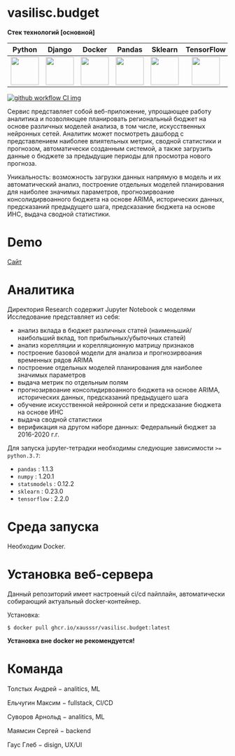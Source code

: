 
# vasilisc.budget

**Стек технологий [основной]**

Python         |  Django   | Docker  | Pandas   | Sklearn   | TensorFlow | NymPy |
:------------------------:|:------------------------:|:----------------------:|:----------------------:|:----------------------:|:----------------------:|:----------------------:|
<img src=https://e.sfu-kras.ru/pluginfile.php/1794713/course/overviewfiles/%D0%9B%D0%BE%D0%B3%D0%BE%D1%82%D0%B8%D0%BF.jpg width="64" height="64" />|<img src=https://to-moore.com/images/django.png width="64" height="64" />|<img src=https://www.kubeclusters.com/img/index/docker-logo.png width="64" height="64" />|<img src=https://jehyunlee.github.io/thumbnails/Python-DS/1-pandas1.png width=64 height=64/>|<img src=https://pythondatalab.files.wordpress.com/2015/04/skl-logo.jpg width=64 height=64/>|<img src=https://upload.wikimedia.org/wikipedia/commons/thumb/1/11/TensorFlowLogo.svg/1200px-TensorFlowLogo.svg.png width="64" height="64" />|<img src=https://user-images.githubusercontent.com/82882128/132093816-429d9b14-941f-4c52-adfa-4bc9ac426a03.png width="64" height="64" />|


[![github workflow CI img]][github workflow CI]

[github workflow CI img]: https://github.com/vasilisc-team/vasilisc.big-brother/actions/workflows/build-ci.yaml/badge.svg
[github workflow CI]: https://github.com/vasilisc-team/vasilisc.big-brother/actions/workflows/build-ci.yaml

Сервис представляет собой веб-приложение, упрощающее работу аналитика и позволяющее планировать региональный бюджет на основе различных моделей анализа, в том числе, искусственных нейронных сетей. Аналитик может посмотреть дашборд с представлением наиболее влиятельных метрик, сводной статистики и прогнозом, автоматически созданным системой, а также загрузить данные о бюджете за предыдущие периоды для просмотра нового прогноза.


Уникальность: возможность загрузки данных напрямую в модель и их автоматический анализ, построение отдельных моделей планирования для наиболее значимых параметров, прогнозирвоание консолидирвоанного бюджета на основе ARIMA, исторических данных, предсказаний предыдущего шага, предсказание бюджета на основе ИНС, выдача сводной статистики.

# Demo
[Сайт](https://vasilisc.ru:59443/)

# Аналитика

Директория Research содержит Jupyter Notebook с моделями
Исследование представляет из себя:

- анализ вклада в бюджет различных статей (наименьший/наибольший вклад, топ прибыльных/убыточных статей)
- анализ корелляции и корелляционную матрицу признаков
- построение базовой модели для анализа и прогнозирвоания временных рядов ARIMA
- построение отдельных моделей планирования для наиболее значимых параметров
- выдача метрик по отдельным полям
- прогнозирвоание консолидирвоанного бюджета на основе ARIMA, исторических данных, предсказаний предыдущего шага
- обучение искусственной нейронной сети и предсказание бюджета на основе ИНС
- выдача сводной статистики
- верификация на другом наборе данных: Федеральный бюджет за 2016-2020 г.г.

Для запуска jupyter-тетрадки необходимы следующие зависимости `>= python.3.7`:
- `pandas` : 1.1.3
- `numpy` : 1.20.1
- `statsmodels` : 0.12.2
- `sklearn` : 0.23.0
- `tensorflow` : 2.2.0


# Среда запуска
Необходим Docker.

# Установка веб-сервера
Данный репозиторий имеет настроеный ci/cd пайплайн, автоматически собирающий актуальный docker-контейнер.

Установка:

`$ docker pull ghcr.io/xausssr/vasilisc.budget:latest`

**Установка вне docker не рекомендуется!**

# Команда
Толстых Андрей &minus; analitics, ML [<img src=https://pbs.twimg.com/media/ErZeb4AXYAAuKFm.jpg width="15" height="15" />](https://t.me/tolstykhaa)

Ельчугин Максим &minus; fullstack, CI/CD  [<img src=https://pbs.twimg.com/media/ErZeb4AXYAAuKFm.jpg width="15" height="15" />](https://t.me/pariah_max)

Суворов Арнольд &minus; analitics, ML [<img src=https://pbs.twimg.com/media/ErZeb4AXYAAuKFm.jpg width="15" height="15" />](https://t.me/SSHINRATENSSEI)

Маямсин Сергей &minus; backend [<img src=https://pbs.twimg.com/media/ErZeb4AXYAAuKFm.jpg width="15" height="15" />](https://t.me/Sinserelyyy)

Гаус Глеб &minus; disign, UX/UI [<img src=https://pbs.twimg.com/media/ErZeb4AXYAAuKFm.jpg width="15" height="15" />](https://t.me/grey_landlord)
